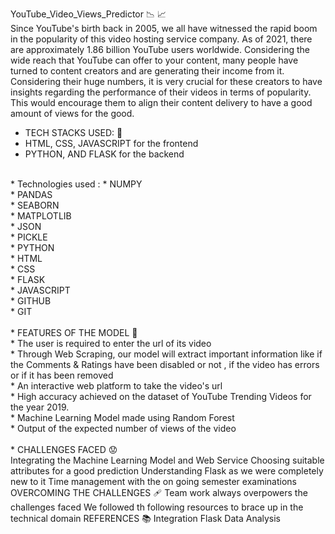 
YouTube_Video_Views_Predictor 📉 📈 <br>
Since YouTube's birth back in 2005, we all have witnessed the rapid boom in the popularity of this video hosting service company. As of 2021, there are approximately 1.86 billion YouTube users worldwide. Considering the wide reach that YouTube can offer to your content, many people have turned to content creators and are generating their income from it. Considering their huge numbers, it is very crucial for these creators to have insights regarding the performance of their videos in terms of popularity. This would encourage them to align their content delivery to have a good amount of views for the good.

* TECH STACKS USED: 🌱<br>
* HTML, CSS, JAVASCRIPT for the frontend<br>
* PYTHON, AND FLASK for the backend<br>
<br>
* Technologies used :
* NUMPY<br>
* PANDAS<br>
* SEABORN<br>
* MATPLOTLIB<br>
* JSON<br>
* PICKLE<br>
* PYTHON<br>
* HTML<br>
* CSS <br>
* FLASK<br>
* JAVASCRIPT<br>
* GITHUB<br>
* GIT<br>
<br>
* FEATURES OF THE MODEL 🌟<br>
* The user is required to enter the url of its video<br>
* Through Web Scraping, our model will extract important information like if the Comments & Ratings have been disabled or not , if the video has errors or if it has been removed<br>
* An interactive web platform to take the video's url<br>
* High accuracy achieved on the dataset of YouTube Trending Videos for the year 2019.<br>
* Machine Learning Model made using Random Forest<br>
* Output of the expected number of views of the video<br>
<br>
* CHALLENGES FACED 😟<br>
Integrating the Machine Learning Model and Web Service
Choosing suitable attributes for a good prediction
Understanding Flask as we were completely new to it
Time management with the on going semester examinations
OVERCOMING THE CHALLENGES 🩹
Team work always overpowers the challenges faced
We followed th following resources to brace up in the technical domain
REFERENCES 📚
Integration
Flask
Data Analysis
